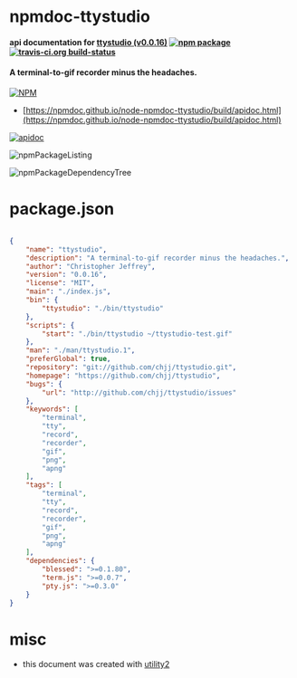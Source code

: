 # npmdoc-ttystudio

#### api documentation for  [ttystudio (v0.0.16)](https://github.com/chjj/ttystudio)  [![npm package](https://img.shields.io/npm/v/npmdoc-ttystudio.svg?style=flat-square)](https://www.npmjs.org/package/npmdoc-ttystudio) [![travis-ci.org build-status](https://api.travis-ci.org/npmdoc/node-npmdoc-ttystudio.svg)](https://travis-ci.org/npmdoc/node-npmdoc-ttystudio)

#### A terminal-to-gif recorder minus the headaches.

[![NPM](https://nodei.co/npm/ttystudio.png?downloads=true&downloadRank=true&stars=true)](https://www.npmjs.com/package/ttystudio)

- [https://npmdoc.github.io/node-npmdoc-ttystudio/build/apidoc.html](https://npmdoc.github.io/node-npmdoc-ttystudio/build/apidoc.html)

[![apidoc](https://npmdoc.github.io/node-npmdoc-ttystudio/build/screenCapture.buildCi.browser.%252Ftmp%252Fbuild%252Fapidoc.html.png)](https://npmdoc.github.io/node-npmdoc-ttystudio/build/apidoc.html)

![npmPackageListing](https://npmdoc.github.io/node-npmdoc-ttystudio/build/screenCapture.npmPackageListing.svg)

![npmPackageDependencyTree](https://npmdoc.github.io/node-npmdoc-ttystudio/build/screenCapture.npmPackageDependencyTree.svg)



# package.json

```json

{
    "name": "ttystudio",
    "description": "A terminal-to-gif recorder minus the headaches.",
    "author": "Christopher Jeffrey",
    "version": "0.0.16",
    "license": "MIT",
    "main": "./index.js",
    "bin": {
        "ttystudio": "./bin/ttystudio"
    },
    "scripts": {
        "start": "./bin/ttystudio ~/ttystudio-test.gif"
    },
    "man": "./man/ttystudio.1",
    "preferGlobal": true,
    "repository": "git://github.com/chjj/ttystudio.git",
    "homepage": "https://github.com/chjj/ttystudio",
    "bugs": {
        "url": "http://github.com/chjj/ttystudio/issues"
    },
    "keywords": [
        "terminal",
        "tty",
        "record",
        "recorder",
        "gif",
        "png",
        "apng"
    ],
    "tags": [
        "terminal",
        "tty",
        "record",
        "recorder",
        "gif",
        "png",
        "apng"
    ],
    "dependencies": {
        "blessed": ">=0.1.80",
        "term.js": ">=0.0.7",
        "pty.js": ">=0.3.0"
    }
}
```



# misc
- this document was created with [utility2](https://github.com/kaizhu256/node-utility2)
